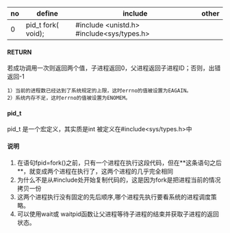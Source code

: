 |no|define|include|other|
|--|--|--|--|
|0|pid_t fork( void);|#include <unistd.h>  #include<sys/types.h>||
#### RETURN
若成功调用一次则返回两个值，子进程返回0，父进程返回子进程ID；否则，出错返回-1
```
1）当前的进程数已经达到了系统规定的上限，这时errno的值被设置为EAGAIN。
2）系统内存不足，这时errno的值被设置为ENOMEM。
```
#### pid_t
pid_t 是一个宏定义，其实质是int 被定义在#include<sys/types.h>中
#### 说明
1. 在语句fpid=fork()之前，只有一个进程在执行这段代码，但在\*\*这条语句之后\*\*，就变成两个进程在执行了，这两个进程的几乎完全相同
3. 为什么不是从#include处开始复制代码的，这是因为fork是把进程当前的情况拷贝一份
4. 这两个进程执行没有固定的先后顺序,哪个进程先执行要看系统的进程调度策略。
5. 可以使用wait或 waitpid函数让父进程等待子进程的结束并获取子进程的返回状态。

